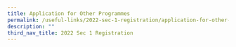 ```yaml
---
title: Application for Other Programmes
permalink: /useful-links/2022-sec-1-registration/application-for-other-programmes
description: ""
third_nav_title: 2022 Sec 1 Registration
---
```

